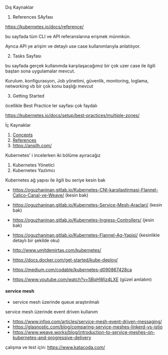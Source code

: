 Dış Kaynaklar

1. References SAyfası

https://kubernetes.io/docs/reference/


bu sayfada tüm CLI ve API  referanslarına erişmek münmkün.

Ayrıca API ye arişim ve detaylı use case kullanımlarıyla anlatılıyor.

2. Tasks Sayfası

bu sayfada gerçek kullanımda karşılaşacağımız bir çok uzer case ile ilgili baştan sona uygulamalar mevcut.

Kurulum. konfigurasyon, Job yönetimi, güvenlik, monitoring, loglama, networking vb bir çok konu başlığı mevcut

3. Getting Started

öcellikle Best Practice ler sayfası çok faydalı

https://kubernetes.io/docs/setup/best-practices/multiple-zones/



İç Kaynaklar

1. [Concepts](Concepts/)
2. [References](References/)
3. https://ansilh.com/





















Kubernetes' i incelerken iki bölüme ayıracağız 

1. Kubernetes Yönetici
2. Kubernetes Yazlımcı




Kubernetes ağ yapısı ile ilgili bu seriye kesin bak

- https://oguzhaninan.gitlab.io/Kubernetes-CNI-karsilastirmasi-Flannel-Calico-Canal-ve-Weave/ (kesin bak)
- https://oguzhaninan.gitlab.io/Kubernetes-Service-Mesh-Araclari/ (kesin bak)
- https://oguzhaninan.gitlab.io/Kubernetes-Ingress-Controllers/ (jesin bak)
- https://oguzhaninan.gitlab.io/Kubernetes-Flannel-Ag-Yapisi/ (kesinlikle detaylı bir şekilde oku)


- http://www.umitdemirtas.com/kubernetes/
- https://docs.docker.com/get-started/kube-deploy/
- https://medium.com/codable/kubernetes-d090867428ca
- https://www.youtube.com/watch?v=5BqHWjz4LXE (güzel amlatım)


#### service mesh

- service mesh üzerinde queue araştırılmalı

service mesh üzerinde event driven kullanım

- https://www.infoq.com/articles/service-mesh-event-driven-messaging/
- https://glasnostic.com/blog/comparing-service-meshes-linkerd-vs-istio
- https://www.weave.works/blog/introduction-to-service-meshes-on-kubernetes-and-progressive-delivery


çalışma ve test için: https://www.katacoda.com/

